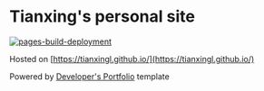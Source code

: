 # Tianxing's personal site

[![pages-build-deployment](https://github.com/tianxingl/tianxingl.github.io/actions/workflows/pages/pages-build-deployment/badge.svg)](https://github.com/tianxingl/tianxingl.github.io/actions/workflows/pages/pages-build-deployment)

Hosted on [https://tianxingl.github.io/](https://tianxingl.github.io/)

Powered by [Developer's Portfolio](https://github.com/hashirshoaeb/home) template